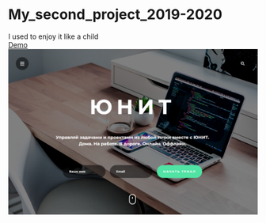 # My_second_project_2019-2020
I used to enjoy it like a child  
[Demo](https://github.com/IgorSukachov/My_second_project_2019-2020/assets/142082300/0d6de07f-4770-4873-94ec-643cdfd48702)
  ![ScreenShot](Unit.png)

